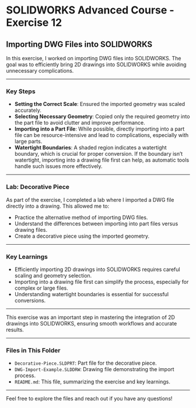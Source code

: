 # SOLIDWORKS Advanced Course - Exercise 12  

## **Importing DWG Files into SOLIDWORKS**  

In this exercise, I worked on importing DWG files into SOLIDWORKS. The goal was to efficiently bring 2D drawings into SOLIDWORKS while avoiding unnecessary complications.  

---

### **Key Steps**  
- **Setting the Correct Scale**: Ensured the imported geometry was scaled accurately.  
- **Selecting Necessary Geometry**: Copied only the required geometry into the part file to avoid clutter and improve performance.  
- **Importing into a Part File**: While possible, directly importing into a part file can be resource-intensive and lead to complications, especially with large parts.  
- **Watertight Boundaries**: A shaded region indicates a watertight boundary, which is crucial for proper conversion. If the boundary isn’t watertight, importing into a drawing file first can help, as automatic tools handle such issues more effectively.  

---

### **Lab: Decorative Piece**  
As part of the exercise, I completed a lab where I imported a DWG file directly into a drawing. This allowed me to:  
- Practice the alternative method of importing DWG files.  
- Understand the differences between importing into part files versus drawing files.  
- Create a decorative piece using the imported geometry.  

---

### **Key Learnings**  
- Efficiently importing 2D drawings into SOLIDWORKS requires careful scaling and geometry selection.  
- Importing into a drawing file first can simplify the process, especially for complex or large files.  
- Understanding watertight boundaries is essential for successful conversions.  

---

This exercise was an important step in mastering the integration of 2D drawings into SOLIDWORKS, ensuring smooth workflows and accurate results.  

---

### **Files in This Folder**  
- `Decorative-Piece.SLDPRT`: Part file for the decorative piece.  
- `DWG-Import-Example.SLDDRW`: Drawing file demonstrating the import process.  
- `README.md`: This file, summarizing the exercise and key learnings.  

---

Feel free to explore the files and reach out if you have any questions!  
